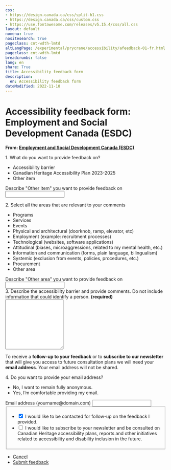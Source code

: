 ```yaml
---
css:
- https://design.canada.ca/css/split-h1.css
- https://design.canada.ca/css/custom.css
- https://use.fontawesome.com/releases/v5.15.4/css/all.css
layout: default
nomenu: true
nositesearch: true
pageclass: cnt-wdth-lmtd
altLangPage: /experimental/prycrane/accessibility/afeedback-01-fr.html
pageclass: cnt-wdth-lmtd
breadcrumbs: false
lang: en
share: True
title: Accessibility feedback form
description: 
  en: Accessibility feedback form 
dateModified: 2022-11-10
---
```

<h1 property="name" id="wb-cont" dir="ltr"><span class="stacked"><span>Accessibility feedback form</span>: <span>Employment and Social Development Canada (ESDC)</span></span></h1>
 <div class="mwsgeneric-base-html parbase section">
      <p class="gc-byline"><strong>From: <a href="[https://www.canada.ca/en/treasury-board-secretariat.html](https://www.canada.ca/en/employment-social-development.html)">Employment and Social Development Canada (ESDC)</a></strong></p>
      <section>
<div class="wb-frmvld">
  <form action="#" method="get" id="accessibility_feedback">
    <div class="wb-fieldflow gc-font-2019" data-wb-fieldflow='{"noForm": true, "renderas":"radio", "gcChckbxrdio":true}'>
      <p>1. What do you want to provide feedback on?</p>
      <ul>
        <li data-wb-fieldflow='{"action": "query", "name": "feedback_type", "value": "feedback_type1"}'>Accessibility barrier</li>
        <li data-wb-fieldflow='{"action": "query", "name": "feedback_type", "value": "feedback_type2"}' >Canadian Heritage Accessibility Plan 2023-2025</li>
        <li data-wb-fieldflow='[
                                {"action": "toggle", "toggle": "#feedback_type_other", "live":true },
                                {"action": "query", "name": "feedback_type", "value": "feedback_type3" }
                               ]'>Other item</li>
      </ul>
    </div>
    <div id="feedback_type_other" class="hidden">
      <div class="form-group">
        <label for="feedback_type3_desc"><span class="field-name gc-font-2019">Describe "Other item" you want to provide feedback on</span></label>
        <input class="form-control full-width input-lg" id="feedback_type3_desc" name="feedback_type3_desc" type="text" />
      </div>
    </div>
    <div class="wb-fieldflow gc-font-2019" data-wb-fieldflow='{"noForm": true, "renderas":"checkbox", "gcChckbxrdio":true}'>
      <p>2. Select all the areas that are relevant to your comments</p>
      <ul>
        <li data-wb-fieldflow='{"action": "query", "name": "areas", "value": "areas1"}'>Programs</li>
        <li data-wb-fieldflow='{"action": "query", "name": "areas", "value": "areas2"}'>Services</li>
        <li data-wb-fieldflow='{"action": "query", "name": "areas", "value": "areas3"}'>Events</li>
        <li data-wb-fieldflow='{"action": "query", "name": "areas", "value": "areas4"}'>Physical and architectural (doorknob, ramp, elevator, etc)</li>
        <li data-wb-fieldflow='{"action": "query", "name": "areas", "value": "areas5"}'>Employment (example: recruitment processes)</li>
        <li data-wb-fieldflow='{"action": "query", "name": "areas", "value": "areas6"}'>Technological (websites, software applications)</li>
        <li data-wb-fieldflow='{"action": "query", "name": "areas", "value": "areas7"}'>Attitudinal (biases, microaggressions, related to my mental health, etc.)</li>
        <li data-wb-fieldflow='{"action": "query", "name": "areas", "value": "areas8"}'>Information and communication (forms, plain language, bilingualism)</li>
        <li data-wb-fieldflow='{"action": "query", "name": "areas", "value": "areas9"}'>Systemic (exclusion from events, policies, procedures, etc.)</li>
        <li data-wb-fieldflow='{"action": "query", "name": "areas", "value": "areas10"}'>Procurement</li>
        <li data-wb-fieldflow='[
                                {"action": "toggle", "toggle": "#area_other", "live": true},
                                {"action": "query", "name": "areas", "value": "areas11"}
                                ]'>Other area</li>
      </ul>
    </div>
    <div id="area_other" class="hidden">
      <div class="form-group">
        <label for="areas_desc"><span class="field-name gc-font-2019">Describe "Other area" you want to provide feedback on</span></label>
        <input class="form-control full-width input-lg" id="areas_desc" name="areas_desc" type="text" />
      </div>
    </div>
    <div class="form-group">
      <label for="description" class="required"><span class="field-name gc-font-2019">3. Describe the accessibility barrier and provide comments.  
        Do not include information that could identify a person. <strong class="required">(required)</strong></span></label>
      <textarea class="form-control required full-width" rows="10" id="description"></textarea>
    </div>
    <div class="alert alert-warning mrgn-tp-lg gc-font-2019">
      <p>To receive a <strong>follow-up to your feedback</strong> or to <strong>subscribe to our newsletter</strong> that will give you access to future 
        consultation plans we will need your <strong>email address</strong>.  Your email address will not be shared.</p>
    </div>
    <div class="wb-fieldflow gc-font-2019" data-wb-fieldflow='{"noForm": true, "renderas":"radio", "gcChckbxrdio":true}'>
      <p>4.  Do you want to provide your email address?</p>
      <ul>
        <li data-wb-fieldflow='{"action": "query", "name": "feedback_type", "value": "feedback_type1"}'>No, I want to remain fully anonymous.</li>
        <li data-wb-fieldflow='[
                                {"action": "toggle", "toggle": "#email_request_other", "live":true },
                                {"action": "query", "name": "feedback_type", "value": "feedback_type3" }
                               ]'>Yes, I’m comfortable providing my email.</li>
      </ul>
    </div>
    <div id="email_request_other" class="hidden">
      <div class="form-group">
        <label for="email1"><span class="field-name gc-font-2019">Email address</span> (yourname@domain.com)</label>
        <input class="form-control input-lg" id="email1" name="email1" type="email" autocomplete="email" />
      </div>
      <fieldset class="gc-chckbxrdio">
        <ul class="list-unstyled lst-spcd-2">
          <li class="checkbox">
            <input type="checkbox" id="cond1" checked>
            <label for="cond1">I would like to be contacted for follow-up on the feedback I provided.</label>
          </li>
          <li class="checkbox">
            <input type="checkbox" id="cond2">
            <label for="cond2">I would like to subscribe to your newsletter 
              and be consulted on Canadian Heritage accessibility plans, reports and other 
              initiatives related to accessibility and disability inclusion in the future.</label>
          </li>
        </ul>
      </fieldset>
    </div>
  </form>
</div>
<ul class="list-inline mrgn-tp-lg">
  <li><a href="afeedback-02-en.html" type="button" class="btn btn-default btn-lg">Cancel</a></li>
  <li><a href="afeedback-05-en.html" type="button" class="btn btn-primary btn-lg">Submit feedback</a></li>
</ul>

